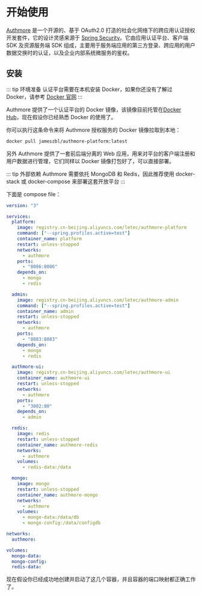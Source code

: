 # 开始使用

[Authmore](https://gitee.com/zbl1996/authmore/) 是一个开源的、基于 OAuth2.0 打造的社会化网络下的跨应用认证授权开发套件，它的设计灵感来源于 [Spring Security](https://spring.io/projects/spring-security/)。它由应用认证平台、客户端 SDK 及资源服务端 SDK 组成，主要用于服务端应用的第三方登录、跨应用的用户数据交换时的认证，以及企业内部系统微服务的鉴权。

## 安装

::: tip 环境准备
认证平台需要在本机安装 Docker，如果你还没有了解过 Docker，请参考 [Docker 官网](https://docs.docker.com/install/)
:::

Authmore 提供了一个认证平台的 Docker 镜像，该镜像目前托管在[Docker Hub](https://hub.docker.com)，现在假设你已经熟悉 Docker 的使用了。

你可以执行这条命令来将 Authmore 授权服务的 Docker 镜像拉取到本地：

```bash
docker pull jameszbl/authmore-platform:latest
```

另外 Authmore 提供了一套前后端分离的 Web 应用，用来对平台的客户端注册和用户数据进行管理，它们同样以 Docker 镜像打包好了，可以直接部署。

::: tip 外部依赖
Authmore 需要依托 MongoDB 和 Redis，因此推荐使用 docker-stack 或 docker-compose 来部署这套开放平台
:::

下面是 compose file：

```yaml
version: "3"

services:
  platform:
    image: registry.cn-beijing.aliyuncs.com/letec/authmore-platform
    command: ["--spring.profiles.active=test"]
    container_name: platform
    restart: unless-stopped
    networks:
      - authmore
    ports:
      - "8086:8086"
    depends_on:
      - mongo
      - redis

  admin:
    image: registry.cn-beijing.aliyuncs.com/letec/authmore-admin
    command: ["--spring.profiles.active=test"]
    container_name: admin
    restart: unless-stopped
    networks:
      - authmore
    ports:
      - "8083:8083"
    depends_on:
      - mongo
      - redis

  authmore-ui:
    image: registry.cn-beijing.aliyuncs.com/letec/authmore-ui
    container_name: authmore-ui
    restart: unless-stopped
    networks:
      - authmore
    ports:
      - "3002:80"
    depends_on:
      - admin

  redis:
    image: redis
    restart: unless-stopped
    container_name: authmore-redis
    networks:
      - authmore
    volumes:
      - redis-data:/data

  mongo:
    image: mongo
    restart: unless-stopped
    container_name: authmore-mongo
    networks:
      - authmore
    volumes:
      - mongo-data:/data/db
      - mongo-config:/data/configdb

networks:
  authmore:

volumes:
  mongo-data:
  mongo-config:
  redis-data:
```

现在假设你已经成功地创建并启动了这几个容器，并且容器的端口映射都正确工作了。
